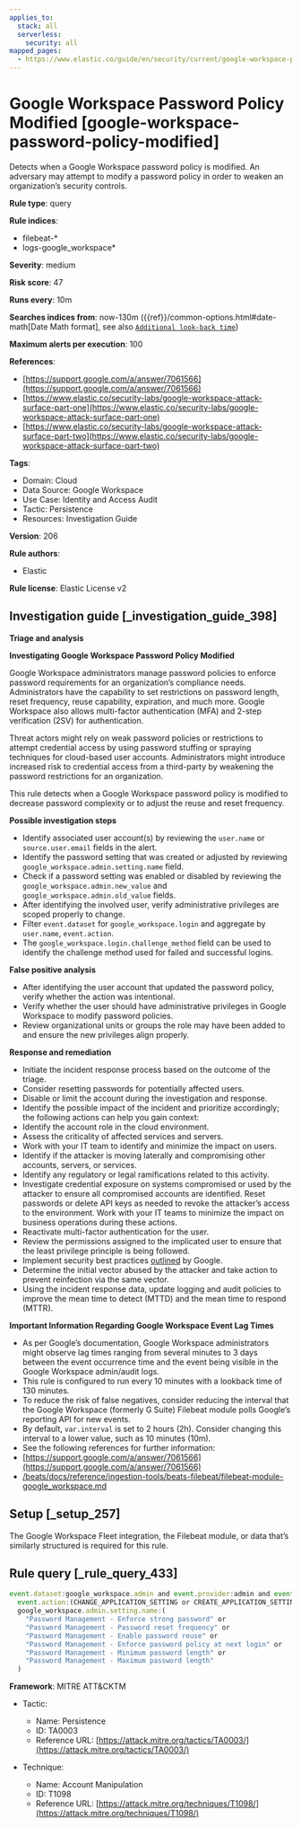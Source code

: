 ```yaml
---
applies_to:
  stack: all
  serverless:
    security: all
mapped_pages:
  - https://www.elastic.co/guide/en/security/current/google-workspace-password-policy-modified.html
---
```


# Google Workspace Password Policy Modified [google-workspace-password-policy-modified]

Detects when a Google Workspace password policy is modified. An adversary may attempt to modify a password policy in order to weaken an organization’s security controls.

**Rule type**: query

**Rule indices**:

* filebeat-*
* logs-google_workspace*

**Severity**: medium

**Risk score**: 47

**Runs every**: 10m

**Searches indices from**: now-130m ({{ref}}/common-options.html#date-math[Date Math format], see also [`Additional look-back time`](docs-content://solutions/security/detect-and-alert/create-detection-rule.md#rule-schedule))

**Maximum alerts per execution**: 100

**References**:

* [https://support.google.com/a/answer/7061566](https://support.google.com/a/answer/7061566)
* [https://www.elastic.co/security-labs/google-workspace-attack-surface-part-one](https://www.elastic.co/security-labs/google-workspace-attack-surface-part-one)
* [https://www.elastic.co/security-labs/google-workspace-attack-surface-part-two](https://www.elastic.co/security-labs/google-workspace-attack-surface-part-two)

**Tags**:

* Domain: Cloud
* Data Source: Google Workspace
* Use Case: Identity and Access Audit
* Tactic: Persistence
* Resources: Investigation Guide

**Version**: 206

**Rule authors**:

* Elastic

**Rule license**: Elastic License v2

## Investigation guide [_investigation_guide_398]

**Triage and analysis**

**Investigating Google Workspace Password Policy Modified**

Google Workspace administrators manage password policies to enforce password requirements for an organization’s compliance needs. Administrators have the capability to set restrictions on password length, reset frequency, reuse capability, expiration, and much more. Google Workspace also allows multi-factor authentication (MFA) and 2-step verification (2SV) for authentication.

Threat actors might rely on weak password policies or restrictions to attempt credential access by using password stuffing or spraying techniques for cloud-based user accounts. Administrators might introduce increased risk to credential access from a third-party by weakening the password restrictions for an organization.

This rule detects when a Google Workspace password policy is modified to decrease password complexity or to adjust the reuse and reset frequency.

**Possible investigation steps**

* Identify associated user account(s) by reviewing the `user.name` or `source.user.email` fields in the alert.
* Identify the password setting that was created or adjusted by reviewing `google_workspace.admin.setting.name` field.
* Check if a password setting was enabled or disabled by reviewing the `google_workspace.admin.new_value` and `google_workspace.admin.old_value` fields.
* After identifying the involved user, verify administrative privileges are scoped properly to change.
* Filter `event.dataset` for `google_workspace.login` and aggregate by `user.name`, `event.action`.
* The `google_workspace.login.challenge_method` field can be used to identify the challenge method used for failed and successful logins.

**False positive analysis**

* After identifying the user account that updated the password policy, verify whether the action was intentional.
* Verify whether the user should have administrative privileges in Google Workspace to modify password policies.
* Review organizational units or groups the role may have been added to and ensure the new privileges align properly.

**Response and remediation**

* Initiate the incident response process based on the outcome of the triage.
* Consider resetting passwords for potentially affected users.
* Disable or limit the account during the investigation and response.
* Identify the possible impact of the incident and prioritize accordingly; the following actions can help you gain context:
* Identify the account role in the cloud environment.
* Assess the criticality of affected services and servers.
* Work with your IT team to identify and minimize the impact on users.
* Identify if the attacker is moving laterally and compromising other accounts, servers, or services.
* Identify any regulatory or legal ramifications related to this activity.
* Investigate credential exposure on systems compromised or used by the attacker to ensure all compromised accounts are identified. Reset passwords or delete API keys as needed to revoke the attacker’s access to the environment. Work with your IT teams to minimize the impact on business operations during these actions.
* Reactivate multi-factor authentication for the user.
* Review the permissions assigned to the implicated user to ensure that the least privilege principle is being followed.
* Implement security best practices [outlined](https://support.google.com/a/answer/7587183) by Google.
* Determine the initial vector abused by the attacker and take action to prevent reinfection via the same vector.
* Using the incident response data, update logging and audit policies to improve the mean time to detect (MTTD) and the mean time to respond (MTTR).

**Important Information Regarding Google Workspace Event Lag Times**

* As per Google’s documentation, Google Workspace administrators might observe lag times ranging from several minutes to 3 days between the event occurrence time and the event being visible in the Google Workspace admin/audit logs.
* This rule is configured to run every 10 minutes with a lookback time of 130 minutes.
* To reduce the risk of false negatives, consider reducing the interval that the Google Workspace (formerly G Suite) Filebeat module polls Google’s reporting API for new events.
* By default, `var.interval` is set to 2 hours (2h). Consider changing this interval to a lower value, such as 10 minutes (10m).
* See the following references for further information:
* [https://support.google.com/a/answer/7061566](https://support.google.com/a/answer/7061566)
* [/beats/docs/reference/ingestion-tools/beats-filebeat/filebeat-module-google_workspace.md](beats://docs/reference/filebeat/filebeat-module-google_workspace.md)


## Setup [_setup_257]

The Google Workspace Fleet integration, the Filebeat module, or data that’s similarly structured is required for this rule.


## Rule query [_rule_query_433]

```js
event.dataset:google_workspace.admin and event.provider:admin and event.category:iam and
  event.action:(CHANGE_APPLICATION_SETTING or CREATE_APPLICATION_SETTING) and
  google_workspace.admin.setting.name:(
    "Password Management - Enforce strong password" or
    "Password Management - Password reset frequency" or
    "Password Management - Enable password reuse" or
    "Password Management - Enforce password policy at next login" or
    "Password Management - Minimum password length" or
    "Password Management - Maximum password length"
  )
```

**Framework**: MITRE ATT&CKTM

* Tactic:

    * Name: Persistence
    * ID: TA0003
    * Reference URL: [https://attack.mitre.org/tactics/TA0003/](https://attack.mitre.org/tactics/TA0003/)

* Technique:

    * Name: Account Manipulation
    * ID: T1098
    * Reference URL: [https://attack.mitre.org/techniques/T1098/](https://attack.mitre.org/techniques/T1098/)



